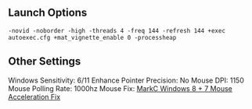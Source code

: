 ## **Launch Options**
	-novid -noborder -high -threads 4 -freq 144 -refresh 144 +exec autoexec.cfg +mat_vignette_enable 0 -processheap

## **Other Settings**

Windows Sensitivity: 6/11
Enhance Pointer Precision: No
Mouse DPI: 1150
Mouse Polling Rate: 1000hz
Mouse Fix: [MarkC Windows 8 + 7 Mouse Acceleration Fix](http://donewmouseaccel.blogspot.com/2010/03/markc-windows-7-mouse-acceleration-fix.html)
